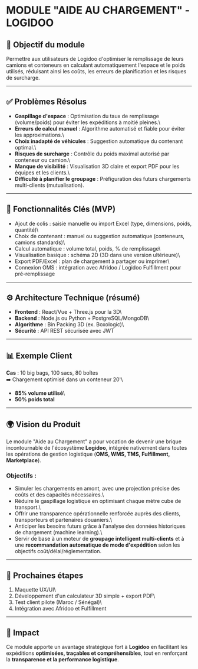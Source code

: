 # MODULE "AIDE AU CHARGEMENT" - LOGIDOO

## 🌟 Objectif du module

Permettre aux utilisateurs de Logidoo d'optimiser le remplissage de
leurs camions et conteneurs en calculant automatiquement l'espace et le
poids utilisés, réduisant ainsi les coûts, les erreurs de planification
et les risques de surcharge.

------------------------------------------------------------------------

## ✅ Problèmes Résolus

-   **Gaspillage d'espace** : Optimisation du taux de remplissage
    (volume/poids) pour éviter les expéditions à moitié pleines.\
-   **Erreurs de calcul manuel** : Algorithme automatisé et fiable pour
    éviter les approximations.\
-   **Choix inadapté de véhicules** : Suggestion automatique du
    contenant optimal.\
-   **Risques de surcharge** : Contrôle du poids maximal autorisé par
    conteneur ou camion.\
-   **Manque de visibilité** : Visualisation 3D claire et export PDF
    pour les équipes et les clients.\
-   **Difficulté à planifier le groupage** : Préfiguration des futurs
    chargements multi-clients (mutualisation).

------------------------------------------------------------------------

## 🔹 Fonctionnalités Clés (MVP)

-   Ajout de colis : saisie manuelle ou import Excel (type, dimensions,
    poids, quantité)\
-   Choix de contenant : manuel ou suggestion automatique (conteneurs,
    camions standards)\
-   Calcul automatique : volume total, poids, % de remplissage\
-   Visualisation basique : schéma 2D (3D dans une version ultérieure)\
-   Export PDF/Excel : plan de chargement à partager ou imprimer\
-   Connexion OMS : intégration avec Afridoo / Logidoo Fulfillment pour
    pré-remplissage

------------------------------------------------------------------------

## ⚙️ Architecture Technique (résumé)

-   **Frontend** : React/Vue + Three.js pour la 3D\
-   **Backend** : Node.js ou Python + PostgreSQL/MongoDB\
-   **Algorithme** : Bin Packing 3D (ex. Boxologic)\
-   **Sécurité** : API REST sécurisée avec JWT

------------------------------------------------------------------------

## 📊 Exemple Client

**Cas** : 10 big bags, 100 sacs, 80 boîtes\
➡️ Chargement optimisé dans un conteneur 20'\
- **85% volume utilisé**\
- **50% poids total**

------------------------------------------------------------------------

## 🌍 Vision du Produit

Le module "Aide au Chargement" a pour vocation de devenir une brique
incontournable de l'écosystème **Logidoo**, intégrée nativement dans
toutes les opérations de gestion logistique (**OMS, WMS, TMS,
Fulfillment, Marketplace**).

### Objectifs :

-   Simuler les chargements en amont, avec une projection précise des
    coûts et des capacités nécessaires.\
-   Réduire le gaspillage logistique en optimisant chaque mètre cube de
    transport.\
-   Offrir une transparence opérationnelle renforcée auprès des clients,
    transporteurs et partenaires douaniers.\
-   Anticiper les besoins futurs grâce à l'analyse des données
    historiques de chargement (machine learning).\
-   Servir de base à un moteur de **groupage intelligent multi-clients**
    et à une **recommandation automatique de mode d'expédition** selon
    les objectifs coût/délai/réglementation.

------------------------------------------------------------------------

## 🚀 Prochaines étapes

1.  Maquette UX/UI\
2.  Développement d'un calculateur 3D simple + export PDF\
3.  Test client pilote (Maroc / Sénégal)\
4.  Intégration avec Afridoo et Fulfillment

------------------------------------------------------------------------

## 🎯 Impact

Ce module apporte un avantage stratégique fort à **Logidoo** en
facilitant les expéditions **optimisées, traçables et compréhensibles**,
tout en renforçant la **transparence et la performance logistique**.
